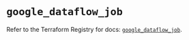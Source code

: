 # `google_dataflow_job`

Refer to the Terraform Registry for docs: [`google_dataflow_job`](https://registry.terraform.io/providers/hashicorp/google-beta/5.22.0/docs/resources/google_dataflow_job).
